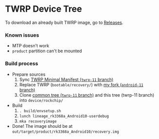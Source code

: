 # TWRP Device Tree
To download an already built TWRP image, go to [Releases](https://github.com/TBT8A10/android_device_rockchip_rk3368a/releases).

### Known issues
* MTP doesn't work
* `product` partition can't be mounted

### Build process
* Prepare sources
    1. Sync [TWRP Minimal Manifest (`twrp-11` branch)](https://github.com/minimal-manifest-twrp/platform_manifest_twrp_aosp/tree/twrp-11)
    2. Replace TWRP (`bootable/recovery/`) with [my fork (`android-11` branch)](https://github.com/TBT8A10/android_bootable_recovery/tree/android-11)
    3. Clone [common tree (`twrp-11` branch)](https://github.com/TBT8A10/android_device_rockchip_common/tree/twrp-11) and this tree (twrp-11 branch) into `device/rockchip/`
* Build
    1. `. build/envsetup.sh`
    2. `lunch lineage_rk3368a_Android10-userdebug`
    3. `mka recoveryimage`
* Done! The image should be at `out/target/product/rk3368a_Android10/recovery.img`